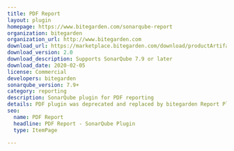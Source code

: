 ```yaml
---
title: PDF Report
layout: plugin
homepage: https://www.bitegarden.com/sonarqube-report
organization: bitegarden
organization_url: http://www.bitegarden.com
download_url: https://marketplace.bitegarden.com/download/productArtifact?productName=bitegarden-sonarqube-report&productVersion=2.0&productFileExt=jar&customerEmail=sonarplugins@gmail.com&customerName=pdf-plugin&customerSurnames=marketplace&customerCompany=sonarplugins
download_version: 2.0
download_description: Supports SonarQube 7.9 or later
download_date: 2020-02-05
license: Commercial
developers: bitegarden
sonarqube_version: 7.9+
category: reporting
description: SonarQube plugin for PDF reporting
details: PDF plugin was deprecated and replaced by bitegarden Report Plugin
seo: 
  name: PDF Report
  headline: PDF Report - SonarQube Plugin
  type: ItemPage

---
```

